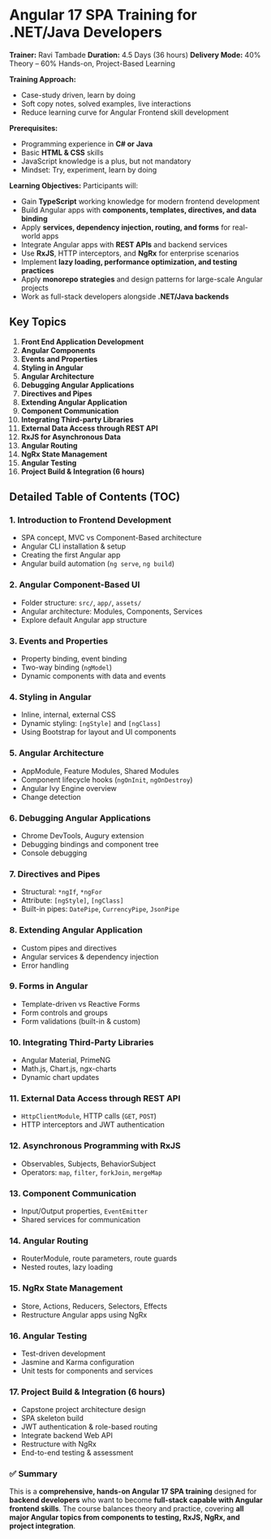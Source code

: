 # **Angular 17 SPA Training for .NET/Java Developers**

**Trainer:** Ravi Tambade
**Duration:** 4.5 Days (36 hours)
**Delivery Mode:** 40% Theory – 60% Hands-on, Project-Based Learning

**Training Approach:**

* Case-study driven, learn by doing
* Soft copy notes, solved examples, live interactions
* Reduce learning curve for Angular Frontend skill development

**Prerequisites:**

* Programming experience in **C# or Java**
* Basic **HTML & CSS** skills
* JavaScript knowledge is a plus, but not mandatory
* Mindset: Try, experiment, learn by doing

**Learning Objectives:**
Participants will:

* Gain **TypeScript** working knowledge for modern frontend development
* Build Angular apps with **components, templates, directives, and data binding**
* Apply **services, dependency injection, routing, and forms** for real-world apps
* Integrate Angular apps with **REST APIs** and backend services
* Use **RxJS**, HTTP interceptors, and **NgRx** for enterprise scenarios
* Implement **lazy loading, performance optimization, and testing practices**
* Apply **monorepo strategies** and design patterns for large-scale Angular projects
* Work as full-stack developers alongside **.NET/Java backends**



## **Key Topics**

1. **Front End Application Development**
2. **Angular Components**
3. **Events and Properties**
4. **Styling in Angular**
5. **Angular Architecture**
6. **Debugging Angular Applications**
7. **Directives and Pipes**
8. **Extending Angular Application**
9. **Component Communication**
10. **Integrating Third-party Libraries**
11. **External Data Access through REST API**
12. **RxJS for Asynchronous Data**
13. **Angular Routing**
14. **NgRx State Management**
15. **Angular Testing**
16. **Project Build & Integration (6 hours)**

## **Detailed Table of Contents (TOC)**

### 1. Introduction to Frontend Development

* SPA concept, MVC vs Component-Based architecture
* Angular CLI installation & setup
* Creating the first Angular app
* Angular build automation (`ng serve`, `ng build`)

### 2. Angular Component-Based UI

* Folder structure: `src/`, `app/`, `assets/`
* Angular architecture: Modules, Components, Services
* Explore default Angular app structure

### 3. Events and Properties

* Property binding, event binding
* Two-way binding (`ngModel`)
* Dynamic components with data and events

### 4. Styling in Angular

* Inline, internal, external CSS
* Dynamic styling: `[ngStyle]` and `[ngClass]`
* Using Bootstrap for layout and UI components

### 5. Angular Architecture

* AppModule, Feature Modules, Shared Modules
* Component lifecycle hooks (`ngOnInit`, `ngOnDestroy`)
* Angular Ivy Engine overview
* Change detection

### 6. Debugging Angular Applications

* Chrome DevTools, Augury extension
* Debugging bindings and component tree
* Console debugging

### 7. Directives and Pipes

* Structural: `*ngIf`, `*ngFor`
* Attribute: `[ngStyle]`, `[ngClass]`
* Built-in pipes: `DatePipe`, `CurrencyPipe`, `JsonPipe`

### 8. Extending Angular Application

* Custom pipes and directives
* Angular services & dependency injection
* Error handling

### 9. Forms in Angular

* Template-driven vs Reactive Forms
* Form controls and groups
* Form validations (built-in & custom)

### 10. Integrating Third-Party Libraries

* Angular Material, PrimeNG
* Math.js, Chart.js, ngx-charts
* Dynamic chart updates

### 11. External Data Access through REST API

* `HttpClientModule`, HTTP calls (`GET`, `POST`)
* HTTP interceptors and JWT authentication

### 12. Asynchronous Programming with RxJS

* Observables, Subjects, BehaviorSubject
* Operators: `map`, `filter`, `forkJoin`, `mergeMap`

### 13. Component Communication

* Input/Output properties, `EventEmitter`
* Shared services for communication

### 14. Angular Routing

* RouterModule, route parameters, route guards
* Nested routes, lazy loading

### 15. NgRx State Management

* Store, Actions, Reducers, Selectors, Effects
* Restructure Angular apps using NgRx

### 16. Angular Testing

* Test-driven development
* Jasmine and Karma configuration
* Unit tests for components and services

### 17. Project Build & Integration (6 hours)

* Capstone project architecture design
* SPA skeleton build
* JWT authentication & role-based routing
* Integrate backend Web API
* Restructure with NgRx
* End-to-end testing & assessment



### ✅ Summary

This is a **comprehensive, hands-on Angular 17 SPA training** designed for **backend developers** who want to become **full-stack capable with Angular frontend skills**. The course balances theory and practice, covering **all major Angular topics from components to testing, RxJS, NgRx, and project integration**.

